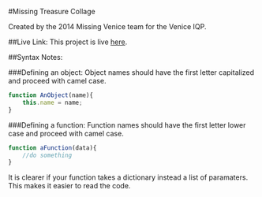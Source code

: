 #Missing Treasure Collage

Created by the 2014 Missing Venice team for the Venice IQP.

##Live Link:
This project is live [here](http://jlleitschuh.github.io/MissingVenice-MissingTreasuresCollage/).

##Syntax Notes:

###Defining an object:
Object names should have the first letter capitalized and proceed with camel case.

```javascript
function AnObject(name){
	this.name = name;
}
```
###Defining a function:
Function names should have the first letter lower case and proceed with camel case.

```javascript
function aFunction(data){
	//do something
}
```
It is clearer if your function takes a dictionary instead a list of paramaters. This makes it easier to read the code.
